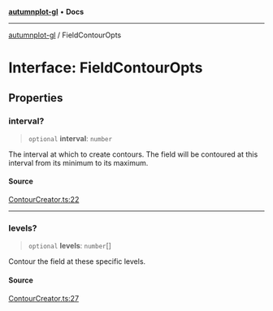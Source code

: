 [**autumnplot-gl**](../index.md) • **Docs**

***

[autumnplot-gl](../globals.md) / FieldContourOpts

# Interface: FieldContourOpts

## Properties

### interval?

> `optional` **interval**: `number`

The interval at which to create contours. The field will be contoured at this interval from its minimum to its maximum.

#### Source

[ContourCreator.ts:22](https://github.com/tsupinie/autumnplot-gl/blob/f3c7a419dbb9b291dc2fc3e12d17fe6bae8ddba4/src/ContourCreator.ts#L22)

***

### levels?

> `optional` **levels**: `number`[]

Contour the field at these specific levels.

#### Source

[ContourCreator.ts:27](https://github.com/tsupinie/autumnplot-gl/blob/f3c7a419dbb9b291dc2fc3e12d17fe6bae8ddba4/src/ContourCreator.ts#L27)
